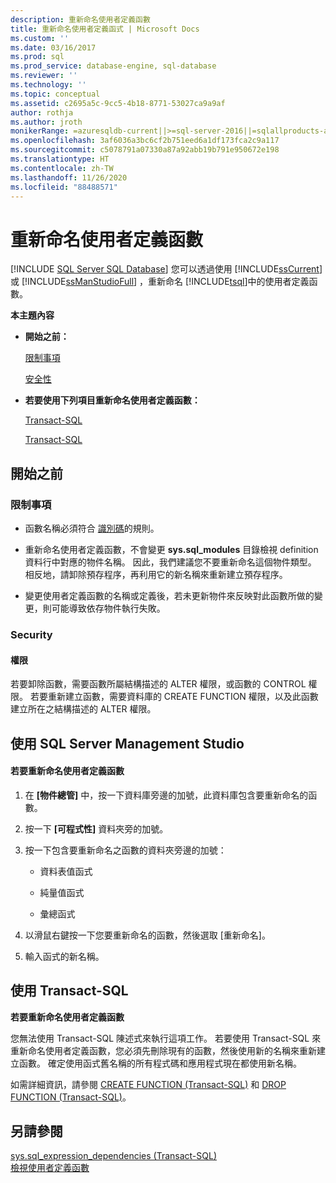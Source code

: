 ```yaml
---
description: 重新命名使用者定義函數
title: 重新命名使用者定義函式 | Microsoft Docs
ms.custom: ''
ms.date: 03/16/2017
ms.prod: sql
ms.prod_service: database-engine, sql-database
ms.reviewer: ''
ms.technology: ''
ms.topic: conceptual
ms.assetid: c2695a5c-9cc5-4b18-8771-53027ca9a9af
author: rothja
ms.author: jroth
monikerRange: =azuresqldb-current||>=sql-server-2016||=sqlallproducts-allversions||>=sql-server-linux-2017||=azuresqldb-mi-current
ms.openlocfilehash: 3af6036a3bc6cf2b751eed6a1df173fca2c9a117
ms.sourcegitcommit: c5078791a07330a87a92abb19b791e950672e198
ms.translationtype: HT
ms.contentlocale: zh-TW
ms.lasthandoff: 11/26/2020
ms.locfileid: "88488571"
---
```

# <a name="rename-user-defined-functions"></a>重新命名使用者定義函數
[!INCLUDE [SQL Server SQL Database](../../includes/applies-to-version/sql-asdb.md)]
  您可以透過使用 [!INCLUDE[ssCurrent](../../includes/sscurrent-md.md)] 或 [!INCLUDE[ssManStudioFull](../../includes/ssmanstudiofull-md.md)] ，重新命名 [!INCLUDE[tsql](../../includes/tsql-md.md)]中的使用者定義函數。  
  
 **本主題內容**  
  
-   **開始之前：**  
  
     [限制事項](#Restrictions)  
  
     [安全性](#Security)  
  
-   **若要使用下列項目重新命名使用者定義函數：**  
  
     [Transact-SQL](#SSMSProcedure)  
  
     [Transact-SQL](#TsqlProcedure)  
  
##  <a name="before-you-begin"></a><a name="BeforeYouBegin"></a> 開始之前  
  
###  <a name="limitations-and-restrictions"></a><a name="Restrictions"></a> 限制事項  
  
-   函數名稱必須符合 [識別碼](../../relational-databases/databases/database-identifiers.md)的規則。  
  
-   重新命名使用者定義函數，不會變更 **sys.sql_modules** 目錄檢視 definition 資料行中對應的物件名稱。 因此，我們建議您不要重新命名這個物件類型。 相反地，請卸除預存程序，再利用它的新名稱來重新建立預存程序。  
  
-   變更使用者定義函數的名稱或定義後，若未更新物件來反映對此函數所做的變更，則可能導致依存物件執行失敗。  
  
###  <a name="security"></a><a name="Security"></a> Security  
  
####  <a name="permissions"></a><a name="Permissions"></a> 權限  
 若要卸除函數，需要函數所屬結構描述的 ALTER 權限，或函數的 CONTROL 權限。 若要重新建立函數，需要資料庫的 CREATE FUNCTION 權限，以及此函數建立所在之結構描述的 ALTER 權限。  
  
##  <a name="using-sql-server-management-studio"></a><a name="SSMSProcedure"></a> 使用 SQL Server Management Studio  
  
#### <a name="to-rename-user-defined-functions"></a>若要重新命名使用者定義函數  
  
1.  在 **[物件總管]** 中，按一下資料庫旁邊的加號，此資料庫包含要重新命名的函數。  
  
2.  按一下 **[可程式性]** 資料夾旁的加號。  
  
3.  按一下包含要重新命名之函數的資料夾旁邊的加號：  
  
    -   資料表值函式  
  
    -   純量值函式  
  
    -   彙總函式  
  
4.  以滑鼠右鍵按一下您要重新命名的函數，然後選取 [重新命名]。  
  
5.  輸入函式的新名稱。  
  
##  <a name="using-transact-sql"></a><a name="TsqlProcedure"></a> 使用 Transact-SQL  
 **若要重新命名使用者定義函數**  
  
 您無法使用 Transact-SQL 陳述式來執行這項工作。 若要使用 Transact-SQL 來重新命名使用者定義函數，您必須先刪除現有的函數，然後使用新的名稱來重新建立函數。 確定使用函式舊名稱的所有程式碼和應用程式現在都使用新名稱。  
  
 如需詳細資訊，請參閱 [CREATE FUNCTION &#40;Transact-SQL&#41;](../../t-sql/statements/create-function-transact-sql.md) 和 [DROP FUNCTION &#40;Transact-SQL&#41;](../../t-sql/statements/drop-function-transact-sql.md)。  
  
## <a name="see-also"></a>另請參閱  
 [sys.sql_expression_dependencies &#40;Transact-SQL&#41;](../../relational-databases/system-catalog-views/sys-sql-expression-dependencies-transact-sql.md)   
 [檢視使用者定義函數](../../relational-databases/user-defined-functions/view-user-defined-functions.md)  
  
  
